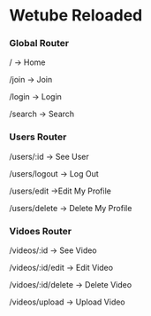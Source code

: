 # Wetube Reloaded

### Global Router

/ -> Home

/join -> Join

/login -> Login

/search -> Search

### Users Router

/users/:id -> See User

/users/logout -> Log Out

/users/edit ->Edit My Profile

/users/delete -> Delete My Profile

### Vidoes Router

/videos/:id -> See Video

/videos/:id/edit -> Edit Video

/vidoes/:id/delete -> Delete Video

/videos/upload -> Upload Video

